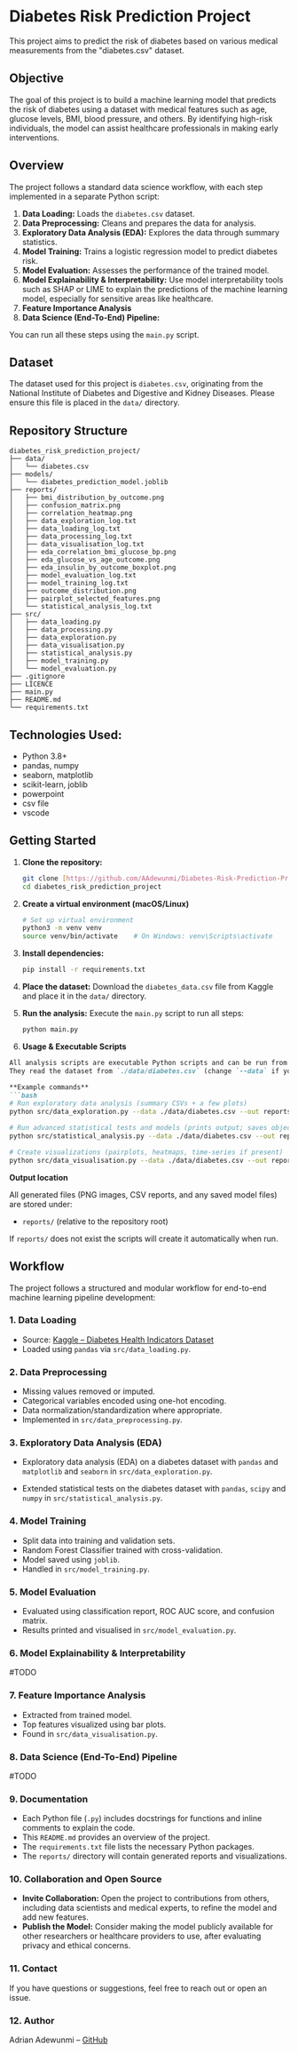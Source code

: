 # Diabetes Risk Prediction Project

This project aims to predict the risk of diabetes based on various medical measurements from the "diabetes.csv" dataset.


## Objective

The goal of this project is to build a machine learning model that predicts the risk of diabetes using a dataset with medical features such as age, glucose levels, BMI, blood pressure, and others. By identifying high-risk individuals, the model can assist healthcare professionals in making early interventions.


## Overview

The project follows a standard data science workflow, with each step implemented in a separate Python script:

1.  **Data Loading:** Loads the `diabetes.csv` dataset.
2.  **Data Preprocessing:** Cleans and prepares the data for analysis.
3.  **Exploratory Data Analysis (EDA):** Explores the data through summary statistics.
6.  **Model Training:** Trains a logistic regression model to predict diabetes risk.
7.  **Model Evaluation:** Assesses the performance of the trained model.
6.  **Model Explainability & Interpretability:**
Use model interpretability tools such as SHAP or LIME to explain the predictions of the machine learning model, especially for sensitive areas like healthcare.
7. **Feature Importance Analysis**
8. **Data Science (End-To-End) Pipeline:**

You can run all these steps using the `main.py` script.


## Dataset

The dataset used for this project is `diabetes.csv`, originating from the National Institute of Diabetes and Digestive and Kidney Diseases. Please ensure this file is placed in the `data/` directory.


## Repository Structure

```
diabetes_risk_prediction_project/
├── data/
│   └── diabetes.csv
├── models/
│   └── diabetes_prediction_model.joblib
├── reports/
│   ├── bmi_distribution_by_outcome.png
│   ├── confusion_matrix.png
│   ├── correlation_heatmap.png
│   ├── data_exploration_log.txt
│   ├── data_loading_log.txt
│   ├── data_processing_log.txt
│   ├── data_visualisation_log.txt
│   ├── eda_correlation_bmi_glucose_bp.png
│   ├── eda_glucose_vs_age_outcome.png
│   ├── eda_insulin_by_outcome_boxplot.png
│   ├── model_evaluation_log.txt
│   ├── model_training_log.txt
│   ├── outcome_distribution.png
│   ├── pairplot_selected_features.png
│   └── statistical_analysis_log.txt
├── src/
│   ├── data_loading.py
│   ├── data_processing.py
│   ├── data_exploration.py
│   ├── data_visualisation.py
│   ├── statistical_analysis.py
│   ├── model_training.py
│   └── model_evaluation.py
├── .gitignore
├── LICENCE
├── main.py
├── README.md
└── requirements.txt
```


## Technologies Used:

- Python 3.8+
- pandas, numpy
- seaborn, matplotlib
- scikit-learn, joblib
- powerpoint
- csv file
- vscode


## Getting Started

1.  **Clone the repository:**
    ```bash
    git clone [https://github.com/AAdewunmi/Diabetes-Risk-Prediction-Project.git]
    cd diabetes_risk_prediction_project
    ```
2. **Create a virtual environment (macOS/Linux)**

    ```bash
    # Set up virtual environment
    python3 -m venv venv
    source venv/bin/activate    # On Windows: venv\Scripts\activate
    ```

3.  **Install dependencies:**
    ```bash
    pip install -r requirements.txt
    ```

4.  **Place the dataset:** Download the `diabetes_data.csv` file from Kaggle and place it in the `data/` directory.

5.  **Run the analysis:** Execute the `main.py` script to run all steps:
    ```bash
    python main.py
    ```
6. **Usage & Executable Scripts**

````markdown
All analysis scripts are executable Python scripts and can be run from the repository root.
They read the dataset from `./data/diabetes.csv` (change `--data` if your file is elsewhere) and write results (plots, CSV summaries, model artifacts) to the `reports/` directory.

**Example commands**
```bash
# Run exploratory data analysis (summary CSVs + a few plots)
python src/data_exploration.py --data ./data/diabetes.csv --out reports

# Run advanced statistical tests and models (prints output; saves objects if applicable)
python src/statistical_analysis.py --data ./data/diabetes.csv --out reports

# Create visualizations (pairplots, heatmaps, time-series if present)
python src/data_visualisation.py --data ./data/diabetes.csv --out reports
````

**Output location**

All generated files (PNG images, CSV reports, and any saved model files) are stored under:

* `reports/` (relative to the repository root)

If `reports/` does not exist the scripts will create it automatically when run.


## Workflow

The project follows a structured and modular workflow for end-to-end machine learning pipeline development:

### 1. **Data Loading**

* Source: [Kaggle – Diabetes Health Indicators Dataset](https://www.kaggle.com/datasets/aaron7sun/diabetes-health-indicators-dataset)
* Loaded using `pandas` via `src/data_loading.py`.

### 2. **Data Preprocessing**

* Missing values removed or imputed.
* Categorical variables encoded using one-hot encoding.
* Data normalization/standardization where appropriate.
* Implemented in `src/data_preprocessing.py`.

### 3. **Exploratory Data Analysis (EDA)**

* Exploratory data analysis (EDA) on a diabetes dataset with `pandas` and `matplotlib` and `seaborn` in `src/data_exploration.py`.

* Extended statistical tests on the diabetes dataset with `pandas`, `scipy` and `numpy` in `src/statistical_analysis.py`.

### 4. **Model Training**

* Split data into training and validation sets.
* Random Forest Classifier trained with cross-validation.
* Model saved using `joblib`.
* Handled in `src/model_training.py`.

### 5. **Model Evaluation**

* Evaluated using classification report, ROC AUC score, and confusion matrix.
* Results printed and visualised in `src/model_evaluation.py`.

### 6. **Model Explainability & Interpretability**

#TODO

### 7. **Feature Importance Analysis**

* Extracted from trained model.
* Top features visualized using bar plots.
* Found in `src/data_visualisation.py`.

### 8. **Data Science (End-To-End) Pipeline**

#TODO

### 9. **Documentation**

-   Each Python file (`.py`) includes docstrings for functions and inline comments to explain the code.
-   This `README.md` provides an overview of the project.
-   The `requirements.txt` file lists the necessary Python packages.
-   The `reports/` directory will contain generated reports and visualizations.


### 10. **Collaboration and Open Source**

* **Invite Collaboration:** Open the project to contributions from others, including data scientists and medical experts, to refine the model and add new features.
* **Publish the Model:** Consider making the model publicly available for other researchers or healthcare providers to use, after evaluating privacy and ethical concerns.


### 11. **Contact**
If you have questions or suggestions, feel free to reach out or open an issue.


### 12. **Author**

Adrian Adewunmi – [GitHub](https://github.com/AAdewunmi)
